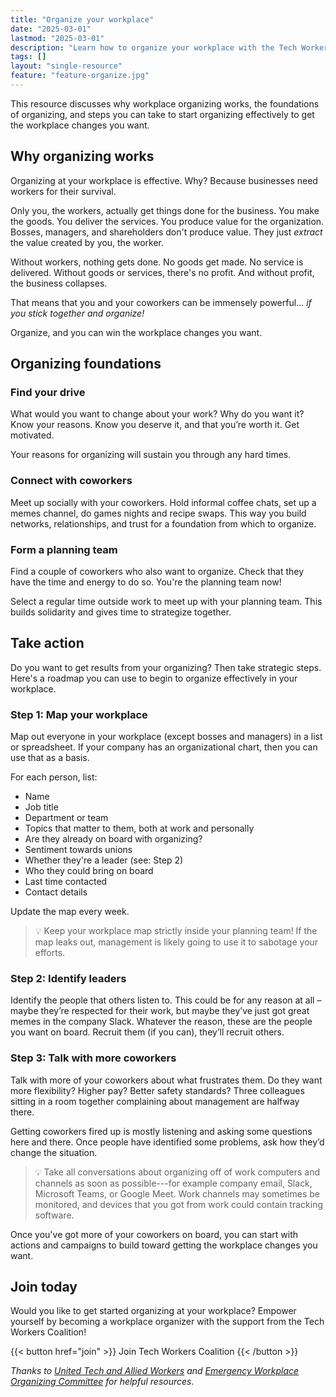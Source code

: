 ```yaml
---
title: "Organize your workplace"
date: "2025-03-01"
lastmod: "2025-03-01"
description: "Learn how to organize your workplace with the Tech Workers Coalition. Get motivated, form a planning team, and build solidarity to win positive change."
tags: []
layout: "single-resource"
feature: "feature-organize.jpg"
---
```


This resource discusses why workplace organizing works, the foundations of organizing, and steps you can take to start organizing effectively to get the workplace changes you want.

## Why organizing works

Organizing at your workplace is effective. Why? Because businesses need workers for their survival.

Only you, the workers, actually get things done for the business. You make the goods. You deliver the services. You produce value for the organization. Bosses, managers, and shareholders don't produce value. They just _extract_ the value created by you, the worker.

Without workers, nothing gets done. No goods get made. No service is delivered. Without goods or services, there's no profit. And without profit, the business collapses.

That means that you and your coworkers can be immensely powerful... _if you stick together and organize!_

Organize, and you can win the workplace changes you want.

<!-- [TODO: Add examples of workplace organizing that achieved successes!] -->

## Organizing foundations

### Find your drive

What would you want to change about your work? Why do you want it? Know your reasons. Know you deserve it, and that you’re worth it. Get motivated.

Your reasons for organizing will sustain you through any hard times.

### Connect with coworkers

Meet up socially with your coworkers. Hold informal coffee chats, set up a memes channel, do games nights and recipe swaps. This way you build networks, relationships, and trust for a foundation from which to organize.

### Form a planning team

Find a couple of coworkers who also want to organize. Check that they have the time and energy to do so. You're the planning team now!

Select a regular time outside work to meet up with your planning team. This builds solidarity and gives time to strategize together.

## Take action

Do you want to get results from your organizing? Then take strategic steps. Here's a roadmap you can use to begin to organize effectively in your workplace.

### Step 1: Map your workplace

Map out everyone in your workplace (except bosses and managers) in a list or spreadsheet. If your company has an organizational chart, then you can use that as a basis.

For each person, list:

- Name
- Job title
- Department or team
- Topics that matter to them, both at work and personally
- Are they already on board with organizing?
- Sentiment towards unions
- Whether they're a leader (see: Step 2)
- Who they could bring on board
- Last time contacted
- Contact details

<!-- TO DO: Create a doc or PDF that people can directly copy or download -->

Update the map every week.

> 💡 Keep your workplace map strictly inside your planning team! If the map leaks out, management is likely going to use it to sabotage your efforts.

### Step 2: Identify leaders

Identify the people that others listen to. This could be for any reason at all – maybe they’re respected for their work, but maybe they’ve just got great memes in the company Slack. Whatever the reason, these are the people you want on board. Recruit them (if you can), they’ll recruit others.

### Step 3: Talk with more coworkers

Talk with more of your coworkers about what frustrates them. Do they want more flexibility? Higher pay? Better safety standards? Three colleagues sitting in a room together complaining about management are halfway there.

Getting coworkers fired up is mostly listening and asking some questions here and there. Once people have identified some problems, ask how they’d change the situation.

> 💡 Take all conversations about organizing off of work computers and channels as soon as possible---for example company email, Slack, Microsoft Teams, or Google Meet. Work channels may sometimes be monitored, and devices that you got from work could contain tracking software.

Once you've got more of your coworkers on board, you can start with actions and campaigns to build toward getting the workplace changes you want.

## Join today

Would you like to get started organizing at your workplace? Empower yourself by becoming a workplace organizer with the support from the Tech Workers Coalition!

<span class="flex justify-center uppercase font-mono">
  {{< button href="join" >}}
    Join Tech Workers Coalition
  {{< /button >}}
</span>

_Thanks to [United Tech and Allied Workers](https://utaw.tech/organise-your-workplace) and [Emergency Workplace Organizing Committee](https://workerorganizing.org/) for helpful resources._
